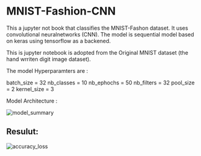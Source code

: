 # MNIST-Fashion-CNN
This a jupyter not book that classifies the MNIST-Fashon dataset. It uses convolutional neuralnetworks (CNN).
The model is sequential model based on keras using tensorflow as a backened.

This is jupyter notebook is adopted from the Original MNIST dataset (the hand wrriten digit image dataset).

The model Hyperparamters are :

batch_size     = 32
nb_classes     = 10
nb_ephochs     = 50
nb_filters     = 32
pool_size      = 2
kernel_size    = 3

Model Architecture :

![model_summary](https://user-images.githubusercontent.com/12251952/30783294-bfe7f344-a140-11e7-9fe9-257905d77760.PNG)

## Resulut:

![accuracy_loss](https://user-images.githubusercontent.com/12251952/30783275-6b3490be-a140-11e7-9140-6c3b2c3b5cab.PNG)



